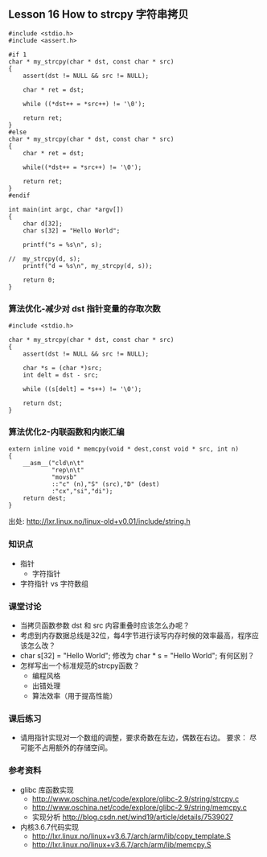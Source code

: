 ## Lesson 16 How to strcpy 字符串拷贝
	#include <stdio.h>
	#include <assert.h>

	#if 1
	char * my_strcpy(char * dst, const char * src)
	{
		assert(dst != NULL && src != NULL);

		char * ret = dst;

		while ((*dst++ = *src++) != '\0');

		return ret;
	}
	#else
	char * my_strcpy(char * dst, const char * src)
	{
		char * ret = dst;

		while((*dst++ = *src++) != '\0');

		return ret;
	}
	#endif

	int main(int argc, char *argv[])
	{
		char d[32];
		char s[32] = "Hello World";

		printf("s = %s\n", s);

	//	my_strcpy(d, s);
		printf("d = %s\n", my_strcpy(d, s));
		
		return 0;
	}

### 算法优化-减少对 dst 指针变量的存取次数
	#include <stdio.h>

	char * my_strcpy(char * dst, const char * src)
	{
		assert(dst != NULL && src != NULL);

		char *s = (char *)src;
		int delt = dst - src;

		while ((s[delt] = *s++) != '\0');

		return dst;
	}

### 算法优化2-内联函数和内嵌汇编
	extern inline void * memcpy(void * dest,const void * src, int n)
	{
		__asm__("cld\n\t"
		        "rep\n\t"
		        "movsb"
		        ::"c" (n),"S" (src),"D" (dest)
		        :"cx","si","di");
		return dest;
	}
	
出处: <http://lxr.linux.no/linux-old+v0.01/include/string.h>

### 知识点
* 指针
	- 字符指针
* 字符指针 vs 字符数组


### 课堂讨论
* 当拷贝函数参数 dst 和 src 内容重叠时应该怎么办呢？
* 考虑到内存数据总线是32位，每4字节进行读写内存时候的效率最高，程序应该怎么改？
* char s[32] = "Hello World";  修改为 char * s = "Hello World";  有何区别？
* 怎样写出一个标准规范的strcpy函数？
	- 编程风格
	- 出错处理
	- 算法效率（用于提高性能）
	
### 课后练习
* 请用指针实现对一个数组的调整，要求奇数在左边，偶数在右边。 要求： 尽可能不占用额外的存储空间。	

### 参考资料
* glibc 库函数实现 
	- <http://www.oschina.net/code/explore/glibc-2.9/string/strcpy.c>
	- <http://www.oschina.net/code/explore/glibc-2.9/string/memcpy.c> 
	- 实现分析 <http://blog.csdn.net/wind19/article/details/7539027>
* 内核3.6.7代码实现	
	- <http://lxr.linux.no/linux+v3.6.7/arch/arm/lib/copy_template.S>
	- <http://lxr.linux.no/linux+v3.6.7/arch/arm/lib/memcpy.S>


	